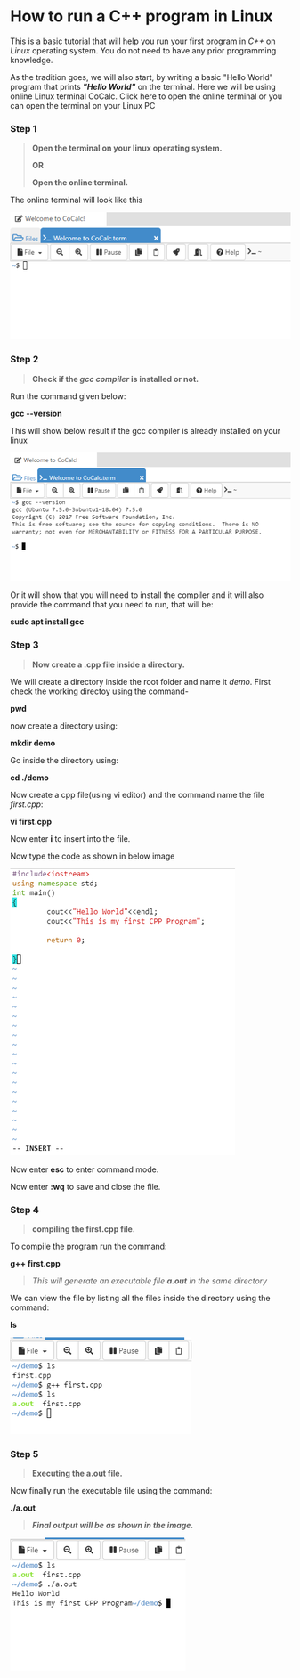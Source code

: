 # **How to run a C++ program in Linux**

This is a basic tutorial that will help you run your first program in *C++* on *Linux* operating system. You do not need to have any prior programming knowledge.

As the tradition goes, we will also start, by writing a basic "Hello World" program that prints ***"Hello World"*** on the terminal. Here we will be using online Linux terminal CoCalc. Click here to open the online terminal or you can open the terminal on your Linux PC


### **Step 1**
> **Open the terminal on your linux operating system.**
>
> **OR**
>
> **Open the online terminal.**

The online terminal will look like this 

![](images/terminal.png)


### **Step 2**
> **Check if the *gcc compiler* is installed or not.**
 
Run the command given below:

**gcc --version**

This will show below result if the gcc compiler is already installed on your linux


![](images/check_gcc.png)

Or it will show that you will need to install the compiler and it will also provide the command that you need to run, that will be:

**sudo apt install gcc**


### **Step 3**
> **Now create a .cpp file inside a directory.**

We will create a directory inside the root folder and name it *demo*. First check the working directoy using the command-

**pwd**

now create a directory using:

**mkdir demo**

Go inside the directory using:

**cd ./demo**

Now create a cpp file(using vi editor) and the command name the file *first.cpp*:

**vi first.cpp**

Now enter **i** to insert into the file.

Now type the code as shown in below image

![](images/insert_mode.png)


Now enter **esc** to enter command mode.

Now enter **:wq** to save and close the file.

### **Step 4**
> **compiling the first.cpp file.**   

To compile the program run the command:

**g++ first.cpp**

> *This will generate an executable file **a.out** in the same directory*

We can view the file by listing all the files inside the directory using the command:

**ls**

![](images/compile.png)


### **Step 5**
> **Executing the a.out file.**

Now finally run the executable file using the command:

**./a.out**

> ***Final output will be as shown in the image.***

![](images/run.png)    
